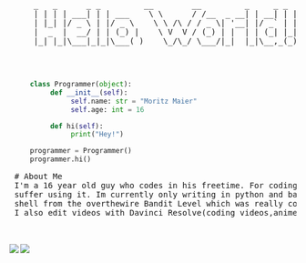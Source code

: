 

<pre>

     _   _      _ _         __        __         _     _ _ 
     | | | | ___| | | ___    \ \      / /__  _ __| | __| | |
     | |_| |/ _ \ | |/ _ \    \ \ /\ / / _ \| '__| |/ _` | |
     |  _  |  __/ | | (_) |    \ V  V / (_) | |  | | (_| |_|
     |_| |_|\___|_|_|\___( )    \_/\_/ \___/|_|  |_|\__,_(_)
                                
</pre>
<br>


     
```python
     class Programmer(object):
          def __init__(self):
               self.name: str = "Moritz Maier"
               self.age: int = 16

          def hi(self):
               print("Hey!")

     programmer = Programmer()
     programmer.hi()
```
   


<pre>
 # About Me
 I'm a 16 year old guy who codes in his freetime. For coding I use nvim/vim and I really enjoy and     
 suffer using it. Im currently only writing in python and bash. I also have some experience in the
 shell from the overthewire Bandit Level which was really cool and I recommend.
 I also edit videos with Davinci Resolve(coding videos,anime edits,shorts).
     
</pre>




<br>
<img align="left" src="https://github-readme-stats.vercel.app/api?username=Moritz344&theme=gruvbox&show_icons=true&hide_border=true&count_private=true">
<img align="center" src="https://github-readme-stats.vercel.app/api/top-langs/?username=Moritz344&theme=gruvbox&show_icons=true&hide_border=true&layout=compact">



